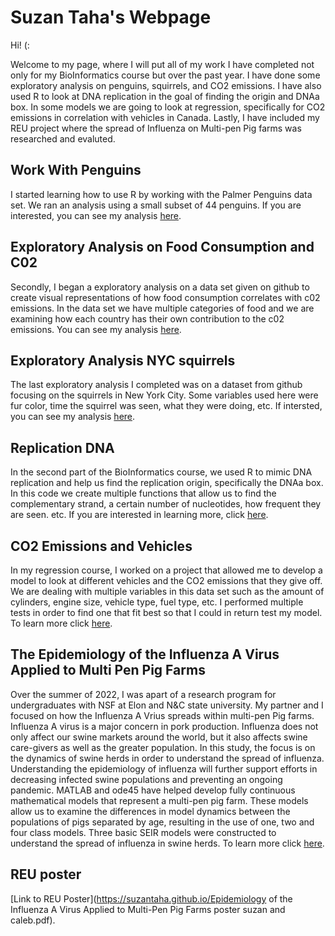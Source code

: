 # Suzan Taha's Webpage

Hi! (:

Welcome to my page, where I will put all of my work I have completed not only for my BioInformatics course but over the past year. I have done some exploratory analysis on penguins, squirrels, and CO2 emissions. I have also used R to look at DNA replication in the goal of finding the origin and DNAa box. In some models we are going to look at regression, specifically for CO2 emissions in correlation with vehicles in Canada. Lastly, I have included my REU project where the spread of Influenza on Multi-pen Pig farms was researched and evaluted. 

## Work With Penguins
I started learning how to use R by working with the Palmer Penguins data set. We ran an analysis using a small subset of 44 penguins. If you are interested, you can see my analysis [here](https://suzantaha.github.io/BioStatisticsAnalysis/PalmerPenguins_Initial.html).

## Exploratory Analysis on Food Consumption and C02
Secondly, I began a exploratory analysis on a data set given on github to create visual representations of how food consumption correlates with c02 emissions. In the data set we have multiple categories of food and we are examining how each country has their own contribution to the c02 emissions. You can see my analysis [here](https://suzantaha.github.io/BioStatisticsAnalysis/FoodConsumptionCO2.html).

## Exploratory Analysis NYC squirrels 
The last exploratory analysis I completed was on a dataset from github focusing on the squirrels in New York City. Some variables used here were fur color, time the squirrel was seen, what they were doing, etc. If intersted, you can see my analysis [here](https://suzantaha.github.io/NYCsquirrels.html).

## Replication DNA
In the second part of the BioInformatics course, we used R to mimic DNA replication and help us find the replication origin, specifically the DNAa box. In this code we create multiple functions that allow us to find the complementary strand, a certain number of nucleotides, how frequent they are seen. etc. If you are interested in learning more, click [here](https://suzantaha.github.io/Replication_Suzan_Taha.html).

## CO2 Emissions and Vehicles 
In my regression course, I worked on a project that allowed me to develop a model to look at different vehicles and the CO2 emissions that they give off. We are dealing with multiple variables in this data set such as the amount of cylinders, engine size, vehicle type, fuel type, etc. I performed multiple tests in order to find one that fit best so that I could in return test my model. To learn more click [here](https://suzantaha.github.io/projectCarbon.html).



## The Epidemiology of the Influenza A Virus Applied to Multi Pen Pig Farms
Over the summer of 2022, I was apart of a research program for undergraduates with NSF at Elon and N&C state university. My partner and I focused on how the Influenza A Vrius spreads within multi-pen Pig farms. Influenza A virus is a major concern in pork production. Influenza does not only affect our swine markets around the world, but it also affects swine care-givers as well as the greater population. In this study, the focus is on the dynamics of swine herds in order to understand the spread of influenza. Understanding the epidemiology of influenza will further support efforts in decreasing infected swine populations and preventing an ongoing pandemic. MATLAB and ode45 have helped develop fully continuous mathematical models that represent a multi-pen pig farm. These models allow us to examine the differences in model dynamics between the populations of pigs separated by age, resulting in the use of one, two and four class models. Three basic SEIR models were constructed to understand the spread of influenza in swine herds. To learn more click [here](https://suzantaha.github.io/REUPAPER.pdf).

## REU poster
[Link to REU Poster](https://suzantaha.github.io/Epidemiology of the Influenza A Virus Applied to Multi-Pen Pig Farms poster suzan and caleb.pdf). 


